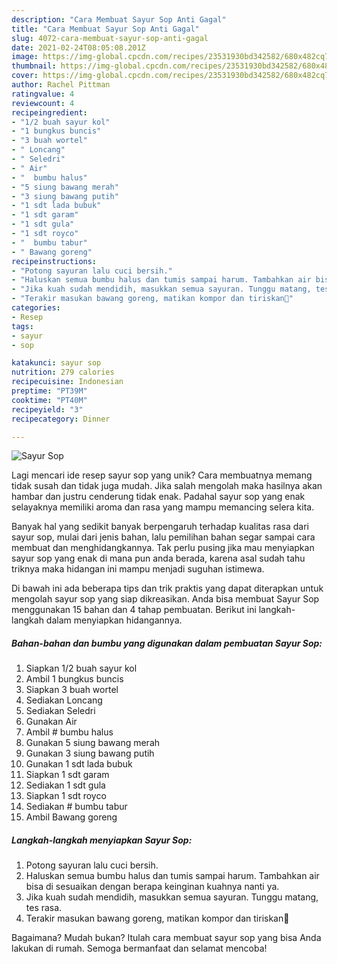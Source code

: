 ```yaml
---
description: "Cara Membuat Sayur Sop Anti Gagal"
title: "Cara Membuat Sayur Sop Anti Gagal"
slug: 4072-cara-membuat-sayur-sop-anti-gagal
date: 2021-02-24T08:05:08.201Z
image: https://img-global.cpcdn.com/recipes/23531930bd342582/680x482cq70/sayur-sop-foto-resep-utama.jpg
thumbnail: https://img-global.cpcdn.com/recipes/23531930bd342582/680x482cq70/sayur-sop-foto-resep-utama.jpg
cover: https://img-global.cpcdn.com/recipes/23531930bd342582/680x482cq70/sayur-sop-foto-resep-utama.jpg
author: Rachel Pittman
ratingvalue: 4
reviewcount: 4
recipeingredient:
- "1/2 buah sayur kol"
- "1 bungkus buncis"
- "3 buah wortel"
- " Loncang"
- " Seledri"
- " Air"
- "  bumbu halus"
- "5 siung bawang merah"
- "3 siung bawang putih"
- "1 sdt lada bubuk"
- "1 sdt garam"
- "1 sdt gula"
- "1 sdt royco"
- "  bumbu tabur"
- " Bawang goreng"
recipeinstructions:
- "Potong sayuran lalu cuci bersih."
- "Haluskan semua bumbu halus dan tumis sampai harum. Tambahkan air bisa di sesuaikan dengan berapa keinginan kuahnya nanti ya."
- "Jika kuah sudah mendidih, masukkan semua sayuran. Tunggu matang, tes rasa."
- "Terakir masukan bawang goreng, matikan kompor dan tiriskan🥰"
categories:
- Resep
tags:
- sayur
- sop

katakunci: sayur sop 
nutrition: 279 calories
recipecuisine: Indonesian
preptime: "PT39M"
cooktime: "PT40M"
recipeyield: "3"
recipecategory: Dinner

---
```



![Sayur Sop](https://img-global.cpcdn.com/recipes/23531930bd342582/680x482cq70/sayur-sop-foto-resep-utama.jpg)

Lagi mencari ide resep sayur sop yang unik? Cara membuatnya memang tidak susah dan tidak juga mudah. Jika salah mengolah maka hasilnya akan hambar dan justru cenderung tidak enak. Padahal sayur sop yang enak selayaknya memiliki aroma dan rasa yang mampu memancing selera kita.



Banyak hal yang sedikit banyak berpengaruh terhadap kualitas rasa dari sayur sop, mulai dari jenis bahan, lalu pemilihan bahan segar sampai cara membuat dan menghidangkannya. Tak perlu pusing jika mau menyiapkan sayur sop yang enak di mana pun anda berada, karena asal sudah tahu triknya maka hidangan ini mampu menjadi suguhan istimewa.


Di bawah ini ada beberapa tips dan trik praktis yang dapat diterapkan untuk mengolah sayur sop yang siap dikreasikan. Anda bisa membuat Sayur Sop menggunakan 15 bahan dan 4 tahap pembuatan. Berikut ini langkah-langkah dalam menyiapkan hidangannya.

<!--inarticleads1-->

##### Bahan-bahan dan bumbu yang digunakan dalam pembuatan Sayur Sop:

1. Siapkan 1/2 buah sayur kol
1. Ambil 1 bungkus buncis
1. Siapkan 3 buah wortel
1. Sediakan  Loncang
1. Sediakan  Seledri
1. Gunakan  Air
1. Ambil  # bumbu halus
1. Gunakan 5 siung bawang merah
1. Gunakan 3 siung bawang putih
1. Gunakan 1 sdt lada bubuk
1. Siapkan 1 sdt garam
1. Sediakan 1 sdt gula
1. Siapkan 1 sdt royco
1. Sediakan  # bumbu tabur
1. Ambil  Bawang goreng




<!--inarticleads2-->

##### Langkah-langkah menyiapkan Sayur Sop:

1. Potong sayuran lalu cuci bersih.
1. Haluskan semua bumbu halus dan tumis sampai harum. Tambahkan air bisa di sesuaikan dengan berapa keinginan kuahnya nanti ya.
1. Jika kuah sudah mendidih, masukkan semua sayuran. Tunggu matang, tes rasa.
1. Terakir masukan bawang goreng, matikan kompor dan tiriskan🥰




Bagaimana? Mudah bukan? Itulah cara membuat sayur sop yang bisa Anda lakukan di rumah. Semoga bermanfaat dan selamat mencoba!
